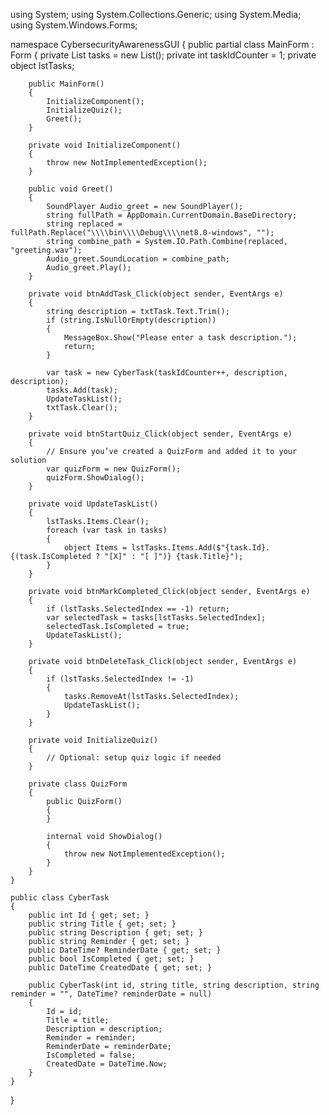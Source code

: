 using System;
using System.Collections.Generic;
using System.Media;
using System.Windows.Forms;

namespace CybersecurityAwarenessGUI
{
    public partial class MainForm : Form
    {
        private List<CyberTask> tasks = new List<CyberTask>();
        private int taskIdCounter = 1;
        private object lstTasks;

        public MainForm()
        {
            InitializeComponent();
            InitializeQuiz();
            Greet();
        }

        private void InitializeComponent()
        {
            throw new NotImplementedException();
        }

        public void Greet()
        {
            SoundPlayer Audio_greet = new SoundPlayer();
            string fullPath = AppDomain.CurrentDomain.BaseDirectory;
            string replaced = fullPath.Replace("\\\\bin\\\\Debug\\\\net8.0-windows", "");
            string combine_path = System.IO.Path.Combine(replaced, "greeting.wav");
            Audio_greet.SoundLocation = combine_path;
            Audio_greet.Play();
        }

        private void btnAddTask_Click(object sender, EventArgs e)
        {
            string description = txtTask.Text.Trim();
            if (string.IsNullOrEmpty(description))
            {
                MessageBox.Show("Please enter a task description.");
                return;
            }

            var task = new CyberTask(taskIdCounter++, description, description);
            tasks.Add(task);
            UpdateTaskList();
            txtTask.Clear();
        }

        private void btnStartQuiz_Click(object sender, EventArgs e)
        {
            // Ensure you’ve created a QuizForm and added it to your solution
            var quizForm = new QuizForm();
            quizForm.ShowDialog();
        }

        private void UpdateTaskList()
        {
            lstTasks.Items.Clear();
            foreach (var task in tasks)
            {
                object Items = lstTasks.Items.Add($"{task.Id}. {(task.IsCompleted ? "[X]" : "[ ]")} {task.Title}");
            }
        }

        private void btnMarkCompleted_Click(object sender, EventArgs e)
        {
            if (lstTasks.SelectedIndex == -1) return;
            var selectedTask = tasks[lstTasks.SelectedIndex];
            selectedTask.IsCompleted = true;
            UpdateTaskList();
        }

        private void btnDeleteTask_Click(object sender, EventArgs e)
        {
            if (lstTasks.SelectedIndex != -1)
            {
                tasks.RemoveAt(lstTasks.SelectedIndex);
                UpdateTaskList();
            }
        }

        private void InitializeQuiz()
        {
            // Optional: setup quiz logic if needed
        }

        private class QuizForm
        {
            public QuizForm()
            {
            }

            internal void ShowDialog()
            {
                throw new NotImplementedException();
            }
        }
    }

    public class CyberTask
    {
        public int Id { get; set; }
        public string Title { get; set; }
        public string Description { get; set; }
        public string Reminder { get; set; }
        public DateTime? ReminderDate { get; set; }
        public bool IsCompleted { get; set; }
        public DateTime CreatedDate { get; set; }

        public CyberTask(int id, string title, string description, string reminder = "", DateTime? reminderDate = null)
        {
            Id = id;
            Title = title;
            Description = description;
            Reminder = reminder;
            ReminderDate = reminderDate;
            IsCompleted = false;
            CreatedDate = DateTime.Now;
        }
    }
}
